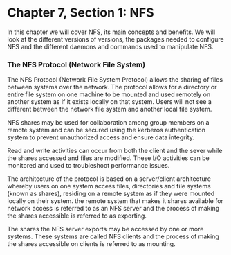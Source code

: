# Chapter 7, Section 1: NFS

In this chapter we will cover NFS, its main concepts and benefits. We will look at the different versions of versions, the packages needed to configure NFS and the different daemons and commands used to manipulate NFS.

### The NFS Protocol (Network File System)

The NFS Protocol (Network File System Protocol) allows the sharing of files between systems over the network. The protocol allows for a directory or entire file system on one machine to be mounted and used remotely on another system as if it exists locally on that system. Users will not see a different between the network file system and another local file system.

NFS shares may be used for collaboration among group members on a remote system and can be secured using the kerberos authentication system to prevent unauthorized access and ensure data integrity.

Read and write activities can occur from both the client and the sever while the shares accessed and files are modified. These I/O activities can be monitored and used to troubleshoot performance issues.

The architecture of the protocol is based on a server/client architecture whereby users on one system access files, directories and file systems (known as shares), residing on a remote system as if they were mounted locally on their system. the remote system that makes it shares available for network access is referred to as an NFS server and the process of making the shares accessible is referred to as exporting.

The shares the NFS server exports may be accessed by one or more systems. These systems are called NFS clients and the process of making the shares accessible on clients is referred to as mounting. 
